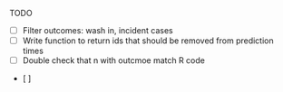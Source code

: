 TODO

- [ ] Filter outcomes: wash in, incident cases
- [ ] Write function to return ids that should be removed from prediction times
- [ ] Double check that n with outcmoe match R code
- [ ] 